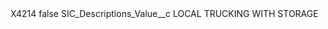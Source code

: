 <?xml version="1.0" encoding="UTF-8"?>
<CustomMetadata xmlns="http://soap.sforce.com/2006/04/metadata" xmlns:xsi="http://www.w3.org/2001/XMLSchema-instance" xmlns:xsd="http://www.w3.org/2001/XMLSchema">
    <label>X4214</label>
    <protected>false</protected>
    <values>
        <field>SIC_Descriptions_Value__c</field>
        <value xsi:type="xsd:string">LOCAL TRUCKING WITH STORAGE</value>
    </values>
</CustomMetadata>
